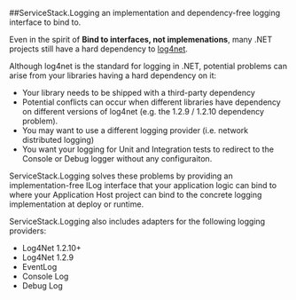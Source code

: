 ##ServiceStack.Logging an implementation and dependency-free logging interface to bind to.

Even in the spirit of **Bind to interfaces, not implemenations**, many .NET projects still have
a hard dependency to [log4net](http://logging.apache.org/log4net/index.html). 

Although log4net is the standard for logging in .NET, potential problems can arise from your libraries having a hard dependency on it:

* Your library needs to be shipped with a third-party dependency
* Potential conflicts can occur when different libraries have dependency on different versions of log4net (e.g. the 1.2.9 / 1.2.10 dependency problem).
* You may want to use a different logging provider (i.e. network distributed logging)
* You want your logging for Unit and Integration tests to redirect to the Console or Debug logger without any configuraiton.

ServiceStack.Logging solves these problems by providing an implementation-free ILog interface that your application logic can bind to 
where your Application Host project can bind to the concrete logging implementation at deploy or runtime.

ServiceStack.Logging also includes adapters for the following logging providers:

* Log4Net 1.2.10+
* Log4Net 1.2.9
* EventLog
* Console Log
* Debug Log
